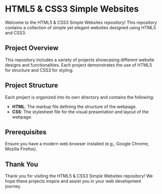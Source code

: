 # HTML5 & CSS3 Simple Websites

Welcome to the HTML5 & CSS3 Simple Websites repository! This repository contains a collection of simple yet elegant websites designed using HTML5 and CSS3.

## Project Overview

This repository includes a variety of projects showcasing different website designs and functionalities. Each project demonstrates the use of HTML5 for structure and CSS3 for styling.

## Project Structure

Each project is organized into its own directory and contains the following:

- **HTML**: The markup file defining the structure of the webpage.
- **CSS**: The stylesheet file for the visual presentation and layout of the webpage.

## Prerequisites
Ensure you have a modern web browser installed (e.g., Google Chrome, Mozilla Firefox).

## Thank You
Thank you for visiting the HTML5 & CSS3 Simple Websites repository! We hope these projects inspire and assist you in your web development journey.
